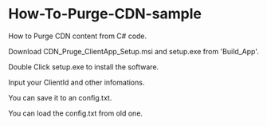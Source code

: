 # How-To-Purge-CDN-sample
How to Purge CDN content from C# code.

Download CDN_Pruge_ClientApp_Setup.msi and setup.exe from 'Build_App'.

Double Click setup.exe to install the software.

Input your ClientId and other infomations.

You can save it to an config.txt.

You can load the config.txt from old one.
